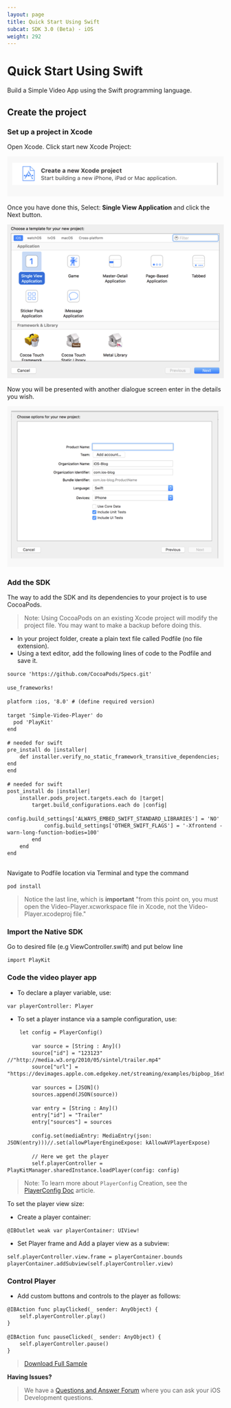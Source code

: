 ```yaml
---
layout: page
title: Quick Start Using Swift
subcat: SDK 3.0 (Beta) - iOS
weight: 292
---
```


# Quick Start Using Swift

Build a Simple Video App using the Swift programming language.

## Create the project


### Set up a project in Xcode 

Open Xcode. Click start new Xcode Project:

![help](./v3-images/iOS/newProj.png) 

Once you have done this, Select: **Single View Application** and click the Next button.

![help](./v3-images/iOS/singleView.png) 

Now you will be presented with another dialogue screen enter in the details you wish.

![help](./v3-images/iOS/projDetails.png) 


### Add the SDK

The way to add the SDK and its dependencies to your project is to use CocoaPods.

>Note: Using CocoaPods on an existing Xcode project will modify the project file. You may want to make a backup before doing this.

* In your project folder, create a plain text file called Podfile (no file extension).
* Using a text editor, add the following lines of code to the Podfile and save it.

```
source 'https://github.com/CocoaPods/Specs.git'

use_frameworks!

platform :ios, '8.0' # (define required version)

target 'Simple-Video-Player' do
  pod 'PlayKit'
end

# needed for swift
pre_install do |installer|
    def installer.verify_no_static_framework_transitive_dependencies; end
end

# needed for swift
post_install do |installer| 
    installer.pods_project.targets.each do |target| 
        target.build_configurations.each do |config| 
            config.build_settings['ALWAYS_EMBED_SWIFT_STANDARD_LIBRARIES'] = 'NO'
            config.build_settings['OTHER_SWIFT_FLAGS'] = '-Xfrontend -warn-long-function-bodies=100'
        end 
    end 
end


```
Navigate to Podfile location via Terminal and type the command

```
pod install

```

>Notice the last line, which is **important** "from this point on, you must open the Video-Player.xcworkspace file in Xcode, not the Video-Player.xcodeproj file."

### Import the Native SDK

Go to desired file (e.g ViewController.swift) and put below line

```
import PlayKit

```

### Code the video player app

* To declare a player variable, use:

```
var playerController: Player

```

* To set a player instance via a sample configuration, use:

```
    let config = PlayerConfig()
        
        var source = [String : Any]()
        source["id"] = "123123" //"http://media.w3.org/2010/05/sintel/trailer.mp4"
        source["url"] = "https://devimages.apple.com.edgekey.net/streaming/examples/bipbop_16x9/bipbop_16x9_variant.m3u8"
        
        var sources = [JSON]()
        sources.append(JSON(source))
        
        var entry = [String : Any]()
        entry["id"] = "Trailer"
        entry["sources"] = sources
        
        config.set(mediaEntry: MediaEntry(json: JSON(entry)))//.set(allowPlayerEngineExpose: kAllowAVPlayerExpose)
        
        // Here we get the player
        self.playerController = PlayKitManager.sharedInstance.loadPlayer(config: config)

```

>Note: To learn more about `PlayerConfig` Creation, see the [PlayerConfig Doc]() article.

To set the player view size:

* Create a player container: 

```
@IBOutlet weak var playerContainer: UIView!

```
* Set Player frame and Add a player view as a subview:

```
self.playerController.view.frame = playerContainer.bounds
playerContainer.addSubview(self.playerController.view)

```

### Control Player

* Add custom buttons and controls to the player as follows:

```
@IBAction func playClicked(_ sender: AnyObject) {
	self.playerController.play()
}
    
@IBAction func pauseClicked(_ sender: AnyObject) {
	self.playerController.pause()
}

```


> [Download Full Sample]()


**Having Issues?**

> We have a [Questions and Answer Forum](https://forum.kaltura.org/c/playkit) where you can ask your iOS Development questions.